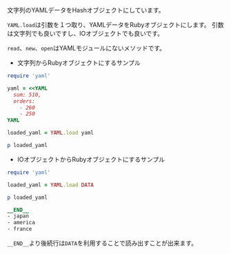 文字列のYAMLデータをHashオブジェクトにしています。

`YAML.load`は引数を１つ取り、YAMLデータをRubyオブジェクトにします。
引数は文字列でも良いですし、IOオブジェクトでも良いです。

`read`、`new`、`open`はYAMLモジュールにないメソッドです。

- 文字列からRubyオブジェクトにするサンプル
```ruby
require 'yaml'

yaml = <<YAML
  sum: 510,
  orders:
    - 260
    - 250
YAML

loaded_yaml = YAML.load yaml

p loaded_yaml
```

- IOオブジェクトからRubyオブジェクトにするサンプル
```ruby
require 'yaml'

loaded_yaml = YAML.load DATA

p loaded_yaml

__END__
- japan
- america
- france
```

`__END__`より後続行は`DATA`を利用することで読み出すことが出来ます。
